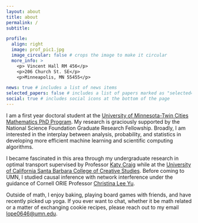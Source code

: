 ```yaml
---
layout: about
title: about
permalink: /
subtitle: 

profile:
  align: right
  image: prof_pic1.jpg
  image_circular: false # crops the image to make it circular
  more_info: >
    <p> Vincent Hall RM 456</p>
    <p>206 Church St. SE</p>
    <p>Minneapolis, MN 55455</p>

news: true # includes a list of news items
selected_papers: false # includes a list of papers marked as "selected={true}"
social: true # includes social icons at the bottom of the page
---
```

I am a first year doctoral student at the [University of Minnesota-Twin Cities Mathematics PhD Program](https://cse.umn.edu/math). My research is graciously supported by the National Science Foundation Graduate Research Fellowship. Broadly, I am interested in the interplay between analysis, probability, and statistics in developing more efficient machine learning and scientific computing algorithms.
 
 I became fascinated in this area through my undergraduate research in optimal transport supervised by Professor [Katy Craig](https://web.math.ucsb.edu/~kcraig/math/home.html) while at the [University of California Santa Barbara College of Creative Studies](https://ccs.ucsb.edu/). Before coming to UMN, I studied causal inference with network interference under the guidance of Cornell ORIE Professor [Christina Lee Yu](https://cleeyu.orie.cornell.edu/). 

 Outside of math, I enjoy baking, playing board games with friends, and have recently picked up yoga. If you ever want to chat, whether it be math related or a matter of exchanging cookie recipes, please reach out to my email [lope0646@umn.edu](lope0646@umn.edu).

